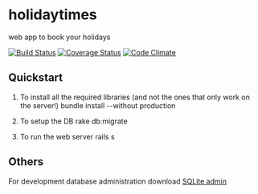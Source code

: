 holidaytimes
============

web app to book your holidays

[![Build Status](https://travis-ci.org/asierba/holidaytimes.png?branch=master)](https://travis-ci.org/asierba/holidaytimes)
[![Coverage Status](https://coveralls.io/repos/asierba/holidaytimes/badge.png)](https://coveralls.io/r/asierba/holidaytimes)
[![Code Climate](https://codeclimate.com/github/asierba/holidaytimes.png)](https://codeclimate.com/github/asierba/holidaytimes)

Quickstart
----------
1. To install all the required libraries (and not the ones that only work on the server!)
bundle install --without production

2. To setup the DB
rake db:migrate

3. To run the web server
rails s

Others
------
For development database administration download [SQLite admin](http://sqliteadmin.orbmu2k.de/)
